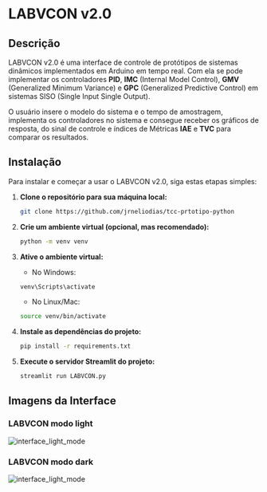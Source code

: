 # LABVCON v2.0

## Descrição

LABVCON v2.0 é uma interface de controle de protótipos de sistemas dinâmicos implementados em Arduino em tempo real. Com ela se pode implementar os controladores **PID**, **IMC** (Internal Model Control), **GMV** (Generalized Minimum Variance) e **GPC** (Generalized Predictive Control) em sistemas SISO (Single Input Single Output). 

O usuário insere o modelo do sistema e o tempo de amostragem, implementa os controladores no sistema e consegue receber os gráficos de resposta, do sinal de controle e índices de Métricas **IAE** e **TVC** para comparar os resultados.

## Instalação

Para instalar e começar a usar o LABVCON v2.0, siga estas etapas simples:

1. **Clone o repositório para sua máquina local:**
   ```bash
   git clone https://github.com/jrneliodias/tcc-prtotipo-python
    ```

2. **Crie um ambiente virtual (opcional, mas recomendado):**
    ```bash
    python -m venv venv
    ```
3. **Ative o ambiente virtual:**
    - No Windows:
     ```bash
    venv\Scripts\activate
    ```
    - No Linux/Mac:
     ```bash
    source venv/bin/activate
    ```

4. **Instale as dependências do projeto:**
    ```bash
    pip install -r requirements.txt
    ```

5. **Execute o servidor Streamlit do projeto:**
    ```bash
    streamlit run LABVCON.py
    ```

## Imagens da Interface

### LABVCON modo light
![interface_light_mode](img/Interface_GMV_3ref.png)

### LABVCON modo dark
![interface_light_mode](img/interface_gpc.png)

